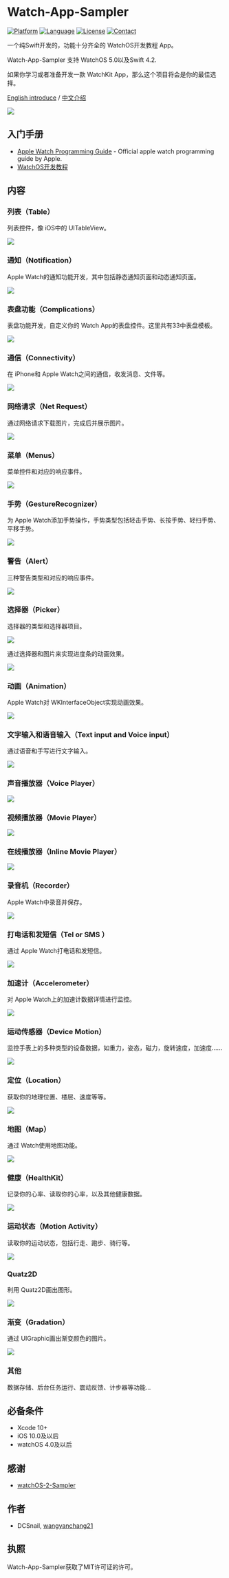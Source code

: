 # Watch-App-Sampler

[![Platform](https://img.shields.io/badge/platform-%20watchOS%20%7C%20iOS-lightgray.svg)]()
[![Language](https://img.shields.io/badge/swift-4.2-orange.svg)](http://swift.org)
[![License](http://img.shields.io/badge/license-MIT-blue.svg)](http://mit-license.org)
[![Contact](https://img.shields.io/badge/contact-wangyanchang21-green.svg)](https://github.com/wangyanchang21)


一个纯Swift开发的，功能十分齐全的 WatchOS开发教程 App。

Watch-App-Sampler 支持 WatchOS 5.0以及Swift 4.2.

如果你学习或者准备开发一款 WatchKit App，那么这个项目将会是你的最佳选择。

[English introduce](https://github.com/wangyanchang21/Watch-App-Sampler) / [中文介绍](https://github.com/wangyanchang21/Watch-App-Sampler/blob/master/README_chinese.md)

![](https://github.com/wangyanchang21/Watch-App-Sampler/blob/master/image/watch.jpg)


## 入门手册

- [Apple Watch Programming Guide](https://developer.apple.com/library/ios/documentation/General/Conceptual/WatchKitProgrammingGuide/index.html) - Official apple watch programming guide by Apple.
- [WatchOS开发教程](https://blog.csdn.net/wangyanchang21/article/details/80928126)

## 内容

### 列表（Table）

列表控件，像 iOS中的 UITableView。

![](https://github.com/wangyanchang21/Watch-App-Sampler/blob/master/image/table.gif)

### 通知（Notification）

Apple Watch的通知功能开发，其中包括静态通知页面和动态通知页面。

![](https://github.com/wangyanchang21/Watch-App-Sampler/blob/master/image/notification.gif)

### 表盘功能（Complications）

表盘功能开发，自定义你的 Watch App的表盘控件。这里共有33中表盘模板。

![](https://github.com/wangyanchang21/Watch-App-Sampler/blob/master/image/complication.png)

### 通信（Connectivity）

在 iPhone和 Apple Watch之间的通信，收发消息、文件等。

![](https://github.com/wangyanchang21/Watch-App-Sampler/blob/master/image/connectivity.gif)

### 网络请求（Net Request）

通过网络请求下载图片，完成后并展示图片。

![](https://github.com/wangyanchang21/Watch-App-Sampler/blob/master/image/request.gif)

### 菜单（Menus）

菜单控件和对应的响应事件。

![](https://github.com/wangyanchang21/Watch-App-Sampler/blob/master/image/menum.gif)


### 手势（GestureRecognizer）

为 Apple Watch添加手势操作，手势类型包括轻击手势、长按手势、轻扫手势、平移手势。

![](https://github.com/wangyanchang21/Watch-App-Sampler/blob/master/image/gesture.gif)


### 警告（Alert）

三种警告类型和对应的响应事件。

![](https://github.com/wangyanchang21/Watch-App-Sampler/blob/master/image/alert.gif)

### 选择器（Picker）

选择器的类型和选择器项目。

![](https://github.com/wangyanchang21/Watch-App-Sampler/blob/master/image/picker.gif)

通过选择器和图片来实现进度条的动画效果。

![](https://github.com/wangyanchang21/Watch-App-Sampler/blob/master/image/progress.gif)

### 动画（Animation）

Apple Watch对 WKInterfaceObject实现动画效果。

![](https://github.com/wangyanchang21/Watch-App-Sampler/blob/master/image/animation.gif)

### 文字输入和语音输入（Text input and Voice input）

通过语音和手写进行文字输入。

![](https://github.com/wangyanchang21/Watch-App-Sampler/blob/master/image/textInput.gif)

### 声音播放器（Voice Player）

![](https://github.com/wangyanchang21/Watch-App-Sampler/blob/master/image/voicePlayer.gif)

### 视频播放器（Movie Player）

![](https://github.com/wangyanchang21/Watch-App-Sampler/blob/master/image/moviePlayer.gif)

### 在线播放器（Inline Movie Player）

![](https://github.com/wangyanchang21/Watch-App-Sampler/blob/master/image/inlinePlayer.gif)

### 录音机（Recorder）

Apple Watch中录音并保存。

![](https://github.com/wangyanchang21/Watch-App-Sampler/blob/master/image/record.gif)

### 打电话和发短信（Tel or SMS ）

通过 Apple Watch打电话和发短信。

![](https://github.com/wangyanchang21/Watch-App-Sampler/blob/master/image/openUrl.gif)

### 加速计（Accelerometer）

对 Apple Watch上的加速计数据详情进行监控。

![](https://github.com/wangyanchang21/Watch-App-Sampler/blob/master/image/accelerometer.png)

### 运动传感器（Device Motion）

监控手表上的多种类型的设备数据，如重力，姿态，磁力，旋转速度，加速度......

![](https://github.com/wangyanchang21/Watch-App-Sampler/blob/master/image/deviceMotion.gif)

### 定位（Location）

获取你的地理位置、楼层、速度等等。

![](https://github.com/wangyanchang21/Watch-App-Sampler/blob/master/image/location.png)

### 地图（Map）

通过 Watch使用地图功能。

![](https://github.com/wangyanchang21/Watch-App-Sampler/blob/master/image/map.png)

### 健康（HealthKit）

记录你的心率、读取你的心率，以及其他健康数据。

![](https://github.com/wangyanchang21/Watch-App-Sampler/blob/master/image/heartRate.PNG)

### 运动状态（Motion Activity）

读取你的运动状态，包括行走、跑步、骑行等。

![](https://github.com/wangyanchang21/Watch-App-Sampler/blob/master/image/motionActivity.PNG)

### Quatz2D

利用 Quatz2D画出图形。

![](https://github.com/wangyanchang21/Watch-App-Sampler/blob/master/image/quatz.gif)

### 渐变（Gradation）

通过 UIGraphic画出渐变颜色的图片。

![](https://github.com/wangyanchang21/Watch-App-Sampler/blob/master/image/graphic.gif)


### 其他

数据存储、后台任务运行、震动反馈、计步器等功能...


## 必备条件

- Xcode 10+
- iOS 10.0及以后
- watchOS 4.0及以后

## 感谢

- [watchOS-2-Sampler](https://github.com/shu223/watchOS-2-Sampler)

## 作者

- DCSnail, [wangyanchang21](https://github.com/wangyanchang21)

## 执照

Watch-App-Sampler获取了MIT许可证的许可。

